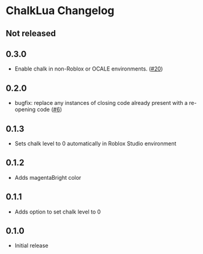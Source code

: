 # ChalkLua Changelog

## Not released

## 0.3.0
* Enable chalk in non-Roblox or OCALE environments. ([#20](https://github.com/Roblox/chalk-lua-internal/pull/20))

## 0.2.0
* bugfix: replace any instances of closing code already present with a re-opening code ([#6](https://github.com/Roblox/chalk-lua-internal/pull/6))

## 0.1.3
* Sets chalk level to 0 automatically in Roblox Studio environment

## 0.1.2
* Adds magentaBright color 

## 0.1.1
* Adds option to set chalk level to 0

## 0.1.0
* Initial release
